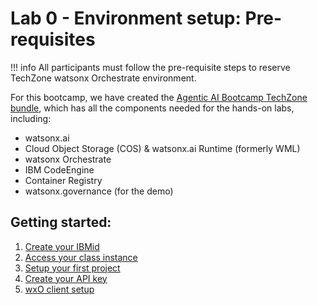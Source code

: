 # Lab 0 - Environment setup: Pre-requisites

!!! info
    All participants must follow the pre-requisite steps to reserve TechZone watsonx Orchestrate environment.

For this bootcamp, we have created the [Agentic AI Bootcamp TechZone bundle](https://ibm.biz/tz-agenticAI-camp), which has all the components needed for the hands-on labs, including:

- watsonx.ai
- Cloud Object Storage (COS) & watsonx.ai Runtime (formerly WML)
- watsonx Orchestrate
- IBM CodeEngine
- Container Registry
- watsonx.governance (for the demo)

## Getting started:

1. [Create your IBMid](create-ibmid.md)
2. [Access your class instance](access-env.md)
3. [Setup your first project](create-project.md)
4. [Create your API key](api_key_project_id_setup.md)
5. [wxO client setup](wxo-client-setup.md)
 